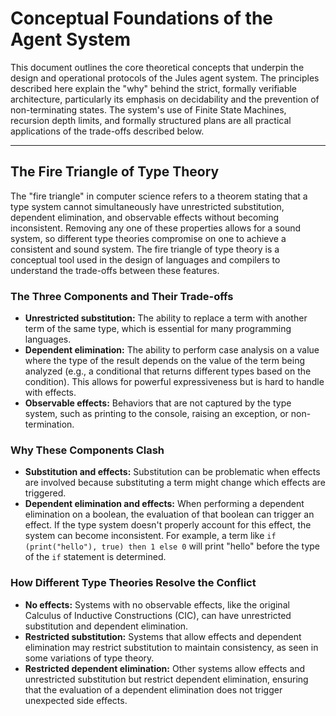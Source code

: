 # Conceptual Foundations of the Agent System

This document outlines the core theoretical concepts that underpin the design and operational protocols of the Jules agent system. The principles described here explain the "why" behind the strict, formally verifiable architecture, particularly its emphasis on decidability and the prevention of non-terminating states. The system's use of Finite State Machines, recursion depth limits, and formally structured plans are all practical applications of the trade-offs described below.

---

## The Fire Triangle of Type Theory

The "fire triangle" in computer science refers to a theorem stating that a type system cannot simultaneously have unrestricted substitution, dependent elimination, and observable effects without becoming inconsistent. Removing any one of these properties allows for a sound system, so different type theories compromise on one to achieve a consistent and sound system. The fire triangle of type theory is a conceptual tool used in the design of languages and compilers to understand the trade-offs between these features.

### The Three Components and Their Trade-offs

*   **Unrestricted substitution:** The ability to replace a term with another term of the same type, which is essential for many programming languages.
*   **Dependent elimination:** The ability to perform case analysis on a value where the type of the result depends on the value of the term being analyzed (e.g., a conditional that returns different types based on the condition). This allows for powerful expressiveness but is hard to handle with effects.
*   **Observable effects:** Behaviors that are not captured by the type system, such as printing to the console, raising an exception, or non-termination.

### Why These Components Clash

*   **Substitution and effects:** Substitution can be problematic when effects are involved because substituting a term might change which effects are triggered.
*   **Dependent elimination and effects:** When performing a dependent elimination on a boolean, the evaluation of that boolean can trigger an effect. If the type system doesn't properly account for this effect, the system can become inconsistent. For example, a term like `if (print("hello"), true) then 1 else 0` will print "hello" before the type of the `if` statement is determined.

### How Different Type Theories Resolve the Conflict

*   **No effects:** Systems with no observable effects, like the original Calculus of Inductive Constructions (CIC), can have unrestricted substitution and dependent elimination.
*   **Restricted substitution:** Systems that allow effects and dependent elimination may restrict substitution to maintain consistency, as seen in some variations of type theory.
*   **Restricted dependent elimination:** Other systems allow effects and unrestricted substitution but restrict dependent elimination, ensuring that the evaluation of a dependent elimination does not trigger unexpected side effects.
